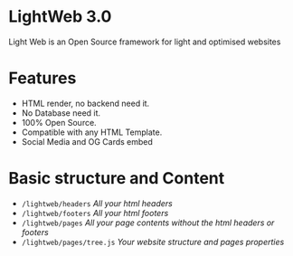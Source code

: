 # LightWeb 3.0

Light Web is an Open Source framework for light and optimised websites

# Features

- HTML render, no backend need it.
- No Database need it.
- 100% Open Source.
- Compatible with any HTML Template.
- Social Media and OG Cards embed

# Basic structure and Content

- `/lightweb/headers` *All your html headers*
- `/lightweb/footers` *All your html footers*
- `/lightweb/pages` *All your page contents without the html headers or footers*
- `/lightweb/pages/tree.js` *Your website structure and pages properties*


